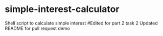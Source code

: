 # simple-interest-calculator
Shell script to calculate simple interest
#Edited for part 2 task 2
 Updated README for pull request demo
